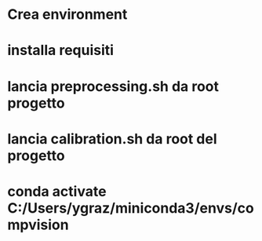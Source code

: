# Crea environment
# installa requisiti
# lancia preprocessing.sh da root progetto
# lancia calibration.sh da root del progetto


# conda activate C:/Users/ygraz/miniconda3/envs/compvision